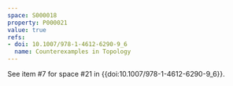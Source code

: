 ```yaml
---
space: S000018
property: P000021
value: true
refs:
- doi: 10.1007/978-1-4612-6290-9_6
  name: Counterexamples in Topology
---
```


See item #7 for space #21 in {{doi:10.1007/978-1-4612-6290-9_6}}.
